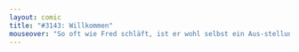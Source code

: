 ```yaml
---
layout: comic
title: "#3143: Willkommen"
mouseover: "So oft wie Fred schläft, ist er wohl selbst ein Aus-stellungs-stück."
---
```

